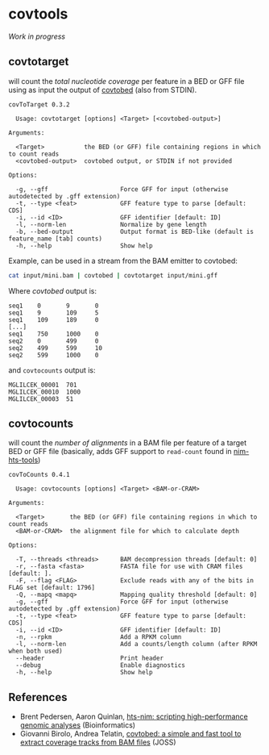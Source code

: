 # covtools

_Work in progress_


## covtotarget
will count the _total nucleotide coverage_ per feature in a BED or GFF file using as input the output of [covtobed](https://github.com/telatin/covtobed) (also from STDIN).

```
covToTarget 0.3.2

  Usage: covtotarget [options] <Target> [<covtobed-output>]

Arguments:                                                                                                                                                 

  <Target>           the BED (or GFF) file containing regions in which to count reads
  <covtobed-output>  covtobed output, or STDIN if not provided

Options:

  -g, --gff                    Force GFF for input (otherwise autodetected by .gff extension)
  -t, --type <feat>            GFF feature type to parse [default: CDS]
  -i, --id <ID>                GFF identifier [default: ID]
  -l, --norm-len               Normalize by gene length
  -b, --bed-output             Output format is BED-like (default is feature_name [tab] counts)
  -h, --help                   Show help
```

Example, can be used in a stream from the BAM emitter to covtobed:
```bash
cat input/mini.bam | covtobed | covtotarget input/mini.gff
```

Where _covtobed_ output is:
```text
seq1    0       9       0
seq1    9       109     5
seq1    109     189     0
[...]
seq1    750     1000    0
seq2    0       499     0
seq2    499     599     10
seq2    599     1000    0
```

and `covtocounts` output is:
```text
MGLILCEK_00001  701
MGLILCEK_00010  1000
MGLILCEK_00003  51
```

 
## covtocounts
will count the _number of alignments_ in a BAM file per feature of a target BED or GFF file (basically, adds GFF support to `read-count` found in [nim-hts-tools](https://github.com/brentp/hts-nim-tools))
```
covToCounts 0.4.1

  Usage: covtocounts [options] <Target> <BAM-or-CRAM>

Arguments:                                                                                                                                                 

  <Target>       the BED (or GFF) file containing regions in which to count reads
  <BAM-or-CRAM>  the alignment file for which to calculate depth

Options:

  -T, --threads <threads>      BAM decompression threads [default: 0]
  -r, --fasta <fasta>          FASTA file for use with CRAM files [default: ].
  -F, --flag <FLAG>            Exclude reads with any of the bits in FLAG set [default: 1796]
  -Q, --mapq <mapq>            Mapping quality threshold [default: 0]
  -g, --gff                    Force GFF for input (otherwise autodetected by .gff extension)
  -t, --type <feat>            GFF feature type to parse [default: CDS]
  -i, --id <ID>                GFF identifier [default: ID]
  -n, --rpkm                   Add a RPKM column
  -l, --norm-len               Add a counts/length column (after RPKM when both used)
  --header                     Print header
  --debug                      Enable diagnostics    
  -h, --help                   Show help
```

## References
 * Brent Pedersen,  Aaron Quinlan, [hts-nim: scripting high-performance genomic analyses](https://academic.oup.com/bioinformatics/article/34/19/3387/4990493) (Bioinformatics)
 * Giovanni Birolo, Andrea Telatin, [covtobed: a simple and fast tool to extract coverage tracks from BAM files](https://joss.theoj.org/papers/10.21105/joss.02119) (JOSS)
